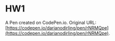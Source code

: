 # HW1

A Pen created on CodePen.io. Original URL: [https://codepen.io/darianodirling/pen/rNRMQpe](https://codepen.io/darianodirling/pen/rNRMQpe).


